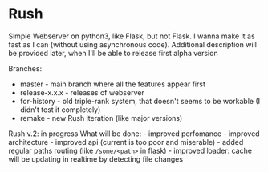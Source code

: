 # Rush

Simple Webserver on python3, like Flask, but not Flask. I wanna make it as fast as I can (without using asynchronous code). Additional description will be provided later, when I'll be able to release first alpha version

Branches:
  - master - main branch where all the features appear first
  - release-x.x.x - releases of webserver
  - for-history - old triple-rank system, that doesn't seems to be workable (I didn't test it completely)
  - remake - new Rush iteration (like major versions)

Rush v.2: in progress
  What will be done:
    - improved perfomance
    - improved architecture
    - improved api (current is too poor and miserable)
    - added regular paths routing (like `/some/<path>` in flask)
    - improved loader: cache will be updating in realtime by detecting file changes
